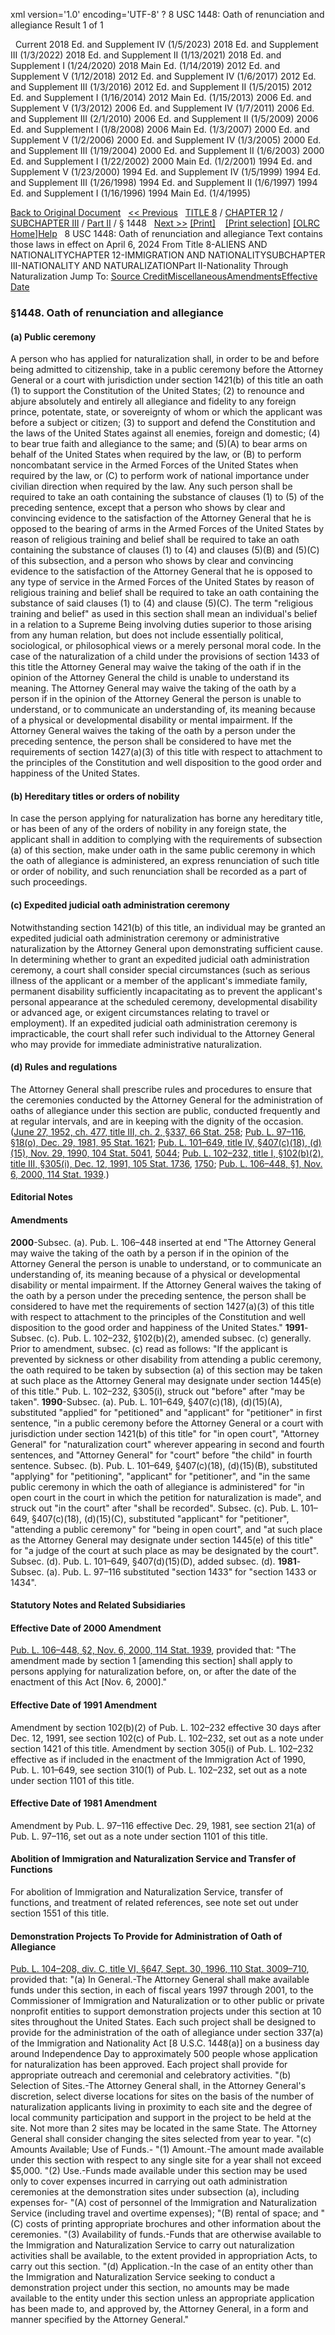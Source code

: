 xml version='1.0' encoding='UTF-8' ?
8 USC 1448: Oath of renunciation and allegiance
 Result 1 of 1
 
  
  Current
2018 Ed. and Supplement IV (1/5/2023)
2018 Ed. and Supplement III (1/3/2022)
2018 Ed. and Supplement II (1/13/2021)
2018 Ed. and Supplement I (1/24/2020)
2018 Main Ed. (1/14/2019)
2012 Ed. and Supplement V (1/12/2018)
2012 Ed. and Supplement IV (1/6/2017)
2012 Ed. and Supplement III (1/3/2016)
2012 Ed. and Supplement II (1/5/2015)
2012 Ed. and Supplement I (1/16/2014)
2012 Main Ed. (1/15/2013)
2006 Ed. and Supplement V (1/3/2012)
2006 Ed. and Supplement IV (1/7/2011)
2006 Ed. and Supplement III (2/1/2010)
2006 Ed. and Supplement II (1/5/2009)
2006 Ed. and Supplement I (1/8/2008)
2006 Main Ed. (1/3/2007)
2000 Ed. and Supplement V (1/2/2006)
2000 Ed. and Supplement IV (1/3/2005)
2000 Ed. and Supplement III (1/19/2004)
2000 Ed. and Supplement II (1/6/2003)
2000 Ed. and Supplement I (1/22/2002)
2000 Main Ed. (1/2/2001)
1994 Ed. and Supplement V (1/23/2000)
1994 Ed. and Supplement IV (1/5/1999)
1994 Ed. and Supplement III (1/26/1998)
1994 Ed. and Supplement II (1/6/1997)
1994 Ed. and Supplement I (1/16/1996)
1994 Main Ed. (1/4/1995)
  
 
  
[Back to Original Document](/view.xhtml;jsessionid=19577FFEFB37743586175A0583FD3678)
 
[<< Previous](#)
  
 [TITLE 8](/view.xhtml;jsessionid=19577FFEFB37743586175A0583FD3678?req=granuleid%3AUSC-prelim-title8&saved=%7CZ3JhbnVsZWlkOlVTQy1wcmVsaW0tdGl0bGU4LXNlY3Rpb24xNDQ4%7C%7C%7C0%7Cfalse%7Cprelim&edition=prelim) / [CHAPTER 12](/view.xhtml;jsessionid=19577FFEFB37743586175A0583FD3678?req=granuleid%3AUSC-prelim-title8-chapter12&saved=%7CZ3JhbnVsZWlkOlVTQy1wcmVsaW0tdGl0bGU4LXNlY3Rpb24xNDQ4%7C%7C%7C0%7Cfalse%7Cprelim&edition=prelim) / [SUBCHAPTER III](/view.xhtml;jsessionid=19577FFEFB37743586175A0583FD3678?req=granuleid%3AUSC-prelim-title8-chapter12-subchapter3&saved=%7CZ3JhbnVsZWlkOlVTQy1wcmVsaW0tdGl0bGU4LXNlY3Rpb24xNDQ4%7C%7C%7C0%7Cfalse%7Cprelim&edition=prelim) / [Part II](/view.xhtml;jsessionid=19577FFEFB37743586175A0583FD3678?req=granuleid%3AUSC-prelim-title8-chapter12-subchapter3-part2&saved=%7CZ3JhbnVsZWlkOlVTQy1wcmVsaW0tdGl0bGU4LXNlY3Rpb24xNDQ4%7C%7C%7C0%7Cfalse%7Cprelim&edition=prelim) / § 1448
  
 [Next >>](#)
[[Print]](#)
   
 [[Print selection]](#)
[[OLRC Home]](/browse.xhtml;jsessionid=19577FFEFB37743586175A0583FD3678)[Help](/navHelp.xhtml;jsessionid=19577FFEFB37743586175A0583FD3678)
 
8 USC 1448: Oath of renunciation and allegiance
Text contains those laws in effect on April 6, 2024
From Title 8-ALIENS AND NATIONALITYCHAPTER 12-IMMIGRATION AND NATIONALITYSUBCHAPTER III-NATIONALITY AND NATURALIZATIONPart II-Nationality Through Naturalization
Jump To: [Source Credit](#sourcecredit)[Miscellaneous](#miscellaneous-note)[Amendments](#amendment-note)[Effective Date](#effectivedate-amendment-note)
### §1448. Oath of renunciation and allegiance
#### (a) Public ceremony
A person who has applied for naturalization shall, in order to be and before being admitted to citizenship, take in a public ceremony before the Attorney General or a court with jurisdiction under section 1421(b) of this title an oath (1) to support the Constitution of the United States; (2) to renounce and abjure absolutely and entirely all allegiance and fidelity to any foreign prince, potentate, state, or sovereignty of whom or which the applicant was before a subject or citizen; (3) to support and defend the Constitution and the laws of the United States against all enemies, foreign and domestic; (4) to bear true faith and allegiance to the same; and (5)(A) to bear arms on behalf of the United States when required by the law, or (B) to perform noncombatant service in the Armed Forces of the United States when required by the law, or (C) to perform work of national importance under civilian direction when required by the law. Any such person shall be required to take an oath containing the substance of clauses (1) to (5) of the preceding sentence, except that a person who shows by clear and convincing evidence to the satisfaction of the Attorney General that he is opposed to the bearing of arms in the Armed Forces of the United States by reason of religious training and belief shall be required to take an oath containing the substance of clauses (1) to (4) and clauses (5)(B) and (5)(C) of this subsection, and a person who shows by clear and convincing evidence to the satisfaction of the Attorney General that he is opposed to any type of service in the Armed Forces of the United States by reason of religious training and belief shall be required to take an oath containing the substance of said clauses (1) to (4) and clause (5)(C). The term "religious training and belief" as used in this section shall mean an individual's belief in a relation to a Supreme Being involving duties superior to those arising from any human relation, but does not include essentially political, sociological, or philosophical views or a merely personal moral code. In the case of the naturalization of a child under the provisions of section 1433 of this title the Attorney General may waive the taking of the oath if in the opinion of the Attorney General the child is unable to understand its meaning. The Attorney General may waive the taking of the oath by a person if in the opinion of the Attorney General the person is unable to understand, or to communicate an understanding of, its meaning because of a physical or developmental disability or mental impairment. If the Attorney General waives the taking of the oath by a person under the preceding sentence, the person shall be considered to have met the requirements of section 1427(a)(3) of this title with respect to attachment to the principles of the Constitution and well disposition to the good order and happiness of the United States.
#### (b) Hereditary titles or orders of nobility
In case the person applying for naturalization has borne any hereditary title, or has been of any of the orders of nobility in any foreign state, the applicant shall in addition to complying with the requirements of subsection (a) of this section, make under oath in the same public ceremony in which the oath of allegiance is administered, an express renunciation of such title or order of nobility, and such renunciation shall be recorded as a part of such proceedings.
#### (c) Expedited judicial oath administration ceremony
Notwithstanding section 1421(b) of this title, an individual may be granted an expedited judicial oath administration ceremony or administrative naturalization by the Attorney General upon demonstrating sufficient cause. In determining whether to grant an expedited judicial oath administration ceremony, a court shall consider special circumstances (such as serious illness of the applicant or a member of the applicant's immediate family, permanent disability sufficiently incapacitating as to prevent the applicant's personal appearance at the scheduled ceremony, developmental disability or advanced age, or exigent circumstances relating to travel or employment). If an expedited judicial oath administration ceremony is impracticable, the court shall refer such individual to the Attorney General who may provide for immediate administrative naturalization.
#### (d) Rules and regulations
The Attorney General shall prescribe rules and procedures to ensure that the ceremonies conducted by the Attorney General for the administration of oaths of allegiance under this section are public, conducted frequently and at regular intervals, and are in keeping with the dignity of the occasion.
([June 27, 1952, ch. 477, title III, ch. 2, §337, 66 Stat. 258](/statviewer.htm?volume=66&page=258); [Pub. L. 97–116, §18(o), Dec. 29, 1981, 95 Stat. 1621](/statviewer.htm?volume=95&page=1621); [Pub. L. 101–649, title IV, §407(c)(18), (d)(15), Nov. 29, 1990, 104 Stat. 5041](/statviewer.htm?volume=104&page=5041), [5044](/statviewer.htm?volume=104&page=5044); [Pub. L. 102–232, title I, §102(b)(2), title III, §305(i), Dec. 12, 1991, 105 Stat. 1736](/statviewer.htm?volume=105&page=1736), [1750](/statviewer.htm?volume=105&page=1750); [Pub. L. 106–448, §1, Nov. 6, 2000, 114 Stat. 1939](/statviewer.htm?volume=114&page=1939).)
  
#### **Editorial Notes**
#### Amendments
**2000**-Subsec. (a). Pub. L. 106–448 inserted at end "The Attorney General may waive the taking of the oath by a person if in the opinion of the Attorney General the person is unable to understand, or to communicate an understanding of, its meaning because of a physical or developmental disability or mental impairment. If the Attorney General waives the taking of the oath by a person under the preceding sentence, the person shall be considered to have met the requirements of section 1427(a)(3) of this title with respect to attachment to the principles of the Constitution and well disposition to the good order and happiness of the United States."
**1991**-Subsec. (c). Pub. L. 102–232, §102(b)(2), amended subsec. (c) generally. Prior to amendment, subsec. (c) read as follows: "If the applicant is prevented by sickness or other disability from attending a public ceremony, the oath required to be taken by subsection (a) of this section may be taken at such place as the Attorney General may designate under section 1445(e) of this title."
Pub. L. 102–232, §305(i), struck out "before" after "may be taken".
**1990**-Subsec. (a). Pub. L. 101–649, §407(c)(18), (d)(15)(A), substituted "applied" for "petitioned" and "applicant" for "petitioner" in first sentence, "in a public ceremony before the Attorney General or a court with jurisdiction under section 1421(b) of this title" for "in open court", "Attorney General" for "naturalization court" wherever appearing in second and fourth sentences, and "Attorney General" for "court" before "the child" in fourth sentence.
Subsec. (b). Pub. L. 101–649, §407(c)(18), (d)(15)(B), substituted "applying" for "petitioning", "applicant" for "petitioner", and "in the same public ceremony in which the oath of allegiance is administered" for "in open court in the court in which the petition for naturalization is made", and struck out "in the court" after "shall be recorded".
Subsec. (c). Pub. L. 101–649, §407(c)(18), (d)(15)(C), substituted "applicant" for "petitioner", "attending a public ceremony" for "being in open court", and "at such place as the Attorney General may designate under section 1445(e) of this title" for "a judge of the court at such place as may be designated by the court".
Subsec. (d). Pub. L. 101–649, §407(d)(15)(D), added subsec. (d).
**1981**-Subsec. (a). Pub. L. 97–116 substituted "section 1433" for "section 1433 or 1434".
  
#### **Statutory Notes and Related Subsidiaries**
#### Effective Date of 2000 Amendment
[Pub. L. 106–448, §2, Nov. 6, 2000, 114 Stat. 1939](/statviewer.htm?volume=114&page=1939), provided that: "The amendment made by section 1 [amending this section] shall apply to persons applying for naturalization before, on, or after the date of the enactment of this Act [Nov. 6, 2000]."
#### Effective Date of 1991 Amendment
Amendment by section 102(b)(2) of Pub. L. 102–232 effective 30 days after Dec. 12, 1991, see section 102(c) of Pub. L. 102–232, set out as a note under section 1421 of this title.
Amendment by section 305(i) of Pub. L. 102–232 effective as if included in the enactment of the Immigration Act of 1990, Pub. L. 101–649, see section 310(1) of Pub. L. 102–232, set out as a note under section 1101 of this title.
#### Effective Date of 1981 Amendment
Amendment by Pub. L. 97–116 effective Dec. 29, 1981, see section 21(a) of Pub. L. 97–116, set out as a note under section 1101 of this title.
#### Abolition of Immigration and Naturalization Service and Transfer of Functions
For abolition of Immigration and Naturalization Service, transfer of functions, and treatment of related references, see note set out under section 1551 of this title.
#### Demonstration Projects To Provide for Administration of Oath of Allegiance
[Pub. L. 104–208, div. C, title VI, §647, Sept. 30, 1996, 110 Stat. 3009–710](/statviewer.htm?volume=110&page=3009-710), provided that:
"(a) In General.-The Attorney General shall make available funds under this section, in each of fiscal years 1997 through 2001, to the Commissioner of Immigration and Naturalization or to other public or private nonprofit entities to support demonstration projects under this section at 10 sites throughout the United States. Each such project shall be designed to provide for the administration of the oath of allegiance under section 337(a) of the Immigration and Nationality Act [8 U.S.C. 1448(a)] on a business day around Independence Day to approximately 500 people whose application for naturalization has been approved. Each project shall provide for appropriate outreach and ceremonial and celebratory activities.
"(b) Selection of Sites.-The Attorney General shall, in the Attorney General's discretion, select diverse locations for sites on the basis of the number of naturalization applicants living in proximity to each site and the degree of local community participation and support in the project to be held at the site. Not more than 2 sites may be located in the same State. The Attorney General shall consider changing the sites selected from year to year.
"(c) Amounts Available; Use of Funds.-
"(1) Amount.-The amount made available under this section with respect to any single site for a year shall not exceed $5,000.
"(2) Use.-Funds made available under this section may be used only to cover expenses incurred in carrying out oath administration ceremonies at the demonstration sites under subsection (a), including expenses for-
"(A) cost of personnel of the Immigration and Naturalization Service (including travel and overtime expenses);
"(B) rental of space; and
"(C) costs of printing appropriate brochures and other information about the ceremonies.
"(3) Availability of funds.-Funds that are otherwise available to the Immigration and Naturalization Service to carry out naturalization activities shall be available, to the extent provided in appropriation Acts, to carry out this section.
"(d) Application.-In the case of an entity other than the Immigration and Naturalization Service seeking to conduct a demonstration project under this section, no amounts may be made available to the entity under this section unless an appropriate application has been made to, and approved by, the Attorney General, in a form and manner specified by the Attorney General."
